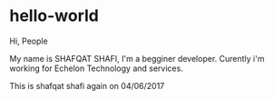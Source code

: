 # hello-world

Hi, People

My name is SHAFQAT SHAFI, I'm a begginer developer. Curently i'm working for Echelon Technology and services.

This is shafqat shafi again on 04/06/2017


